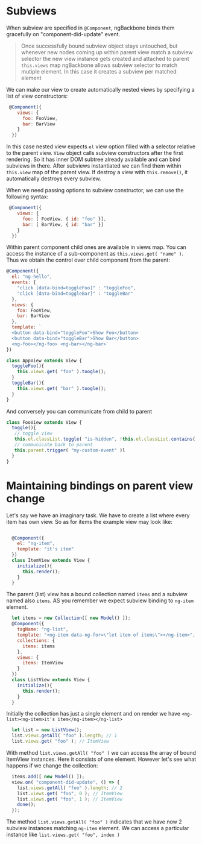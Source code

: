 # Subviews

When subview are specified in `@Component`, ngBackbone binds them gracefully on "component-did-update" event.
> Once successfully bound subview object stays untouched, but whenever new nodes coming up within parent view match a subview selector the new view instance gets created and attached to parent `this.views` map
> ngBackbone allows subview selector to match mutiple element. In this case it creates a subview per matched element

We can make our view to create automatically nested views by specifying a list of view constructors:

```javascript
 @Component({
    views: {
      foo: FooView,
      bar: BarView
    }
  })
```
In this case nested view expects `el` view option filled with a selector relative to the parent view.  `View` object calls subview constructors after the first rendering. So it has inner DOM subtree already available and can bind subviews in there.  After subviews instantiated we can find them within `this.view` map of the parent view. If destroy a view with `this.remove()`, it automatically destroys every subview.

When we need passing options to subview constructor, we can use the following syntax:

```javascript
 @Component({
    views: {
      foo: [ FooView, { id: "foo" }],
      bar: [ BarView, { id: "bar" }]
    }
  })
```

Within parent component child ones are available in views map. You can access the instance of a sub-component as `this.views.get( "name" )`. Thus we obtain the control over child component from the parent:

```javascript
@Component({
  el: "ng-hello",
  events: {
    "click [data-bind=toggleFoo]" : "toggleFoo",
    "click [data-bind=toggleBar]" : "toggleBar"
  },
  views: {
    foo: FooView,
    bar: BarView
  },
  template: `
  <button data-bind="toggleFoo">Show Foo</button>
  <button data-bind="toggleBar">Show Bar</button>
  <ng-foo></ng-foo> <ng-bar></ng-bar>`
})

class AppView extends View {
  toggleFoo(){
    this.views.get( "foo" ).toogle();
  }
  toggleBar(){
    this.views.get( "bar" ).toogle();
  }
}
```

And conversely you can communicate from child to parent

```javascript
class FooView extends View {
  toggle(){
   // toggle view
   this.el.classList.toggle( "is-hidden", !this.el.classList.contains( "is-hidden" ) );
   // communicate back to parent
   this.parent.trigger( "my-custom-event" )l
  }
}
```


# Maintaining bindings on parent view change

Let's say we have an imaginary task. We have to create a list where every item has own view. So as for items the example view may look like:
```javascript

  @Component({
    el: "ng-item",
    template: "it's item"
  })
  class ItemView extends View {
    initialize(){
      this.render();
    }
  }
```

The parent (list) view has a bound collection named `items` and a subview named also `items`. AS you remember we expect subview binding to `ng-item` element.

```javascript
  let items = new Collection([ new Model() ]);
  @Component({
    tagName: "ng-list",
    template: "<ng-item data-ng-for=\"let item of items\"></ng-item>",
    collections: {
      items: items
    },
    views: {
      items: ItemView
    }
  })
  class ListView extends View {
    initialize(){
      this.render();
    }
  }
```

Initially the collection has just a single element and on render we have `<ng-list><ng-item>it's item</ng-item></ng-list>`

```javascript
  let list = new ListView();
  list.views.getAll( "foo" ).length; // 1
  list.views.get( "foo" ); // ItemView
```

With method `list.views.getAll( "foo" )` we can access the array of bound ItemView instances. Here it consists of one element.
However let's see what happens if we change the collection:

```javascript
  items.add([ new Model() ]);
  view.on( "component-did-update", () => {
    list.views.getAll( "foo" ).length; // 2
    list.views.get( "foo", 0 ); // ItemView
    list.views.get( "foo", 1 ); // ItemView
    done();
  });
```

The method `list.views.getAll( "foo" )` indicates that we have now 2 subview instances matching `ng-item` element.
We can access a particular instance like `list.views.get( "foo", index )`
